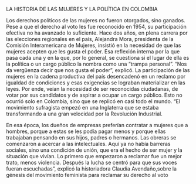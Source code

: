LA HISTORIA DE LAS MUJERES Y LA POLÍTICA EN COLOMBIA

Los derechos políticos de las mujeres no fueron otorgados, sino ganados.
Pese a que el derecho al voto les fue reconocido en 1954, su participación efectiva no ha avanzado lo suficiente.
Hace dos años, en plena carrera por las elecciones regionales en el país, Alejandra Mora, presidenta de la Comisión Interamericana de Mujeres, insistió en la necesidad de que las mujeres acepten que les gusta el poder.
Esa reflexión interna por la que pasa cada una y en la que, por lo general, se cuestiona si el lugar de ella es la política o un cargo público la nombra como una “trampa personal”.
“Nos da vergüenza decir que nos gusta el poder”, explicó.
La participación de las mujeres en la cadena productiva del país desencadenó en un reclamo por igualdad de condiciones y esas exigencias se lograban materializar en las leyes.
Por ende, veían la necesidad de ser reconocidas ciudadanas, de votar por sus candidatos y de aspirar a ocupar un cargo público. Esto no ocurrió solo en Colombia, sino que se replicó en casi todo el mundo.
“El movimiento sufragista empezó en una Inglaterra que se estaba transformando a una gran velocidad por la Revolución Industrial.

En esa época, los dueños de empresas preferían contratar a mujeres que a hombres, porque a estas se les podía pagar menos y porque ellas trabajaban pensando en sus hijos, padres o hermanos.
Las obreras se comenzaron a acercar a las intelectuales.
Aquí ya no había barreras sociales, sino una condición de unión, que era el hecho de ser mujer y la situación que vivían.
Lo primero que empezaron a reclamar fue un mejor trato, menos violencia. Después la lucha se centró para que sus voces fueran escuchadas”, explicó la historiadora Claudia Avendaño,sobre la génesis del movimiento feminista para reclamar su derecho al voto
